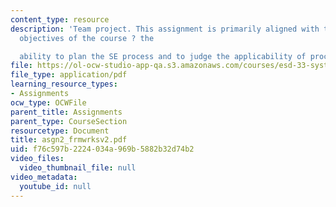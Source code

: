 ```yaml
---
content_type: resource
description: 'Team project. This assignment is primarily aligned with the first two
  objectives of the course ? the

  ability to plan the SE process and to judge the applicability of processes.'
file: https://ol-ocw-studio-app-qa.s3.amazonaws.com/courses/esd-33-systems-engineering-summer-2004/f76c597b2224034a969b5882b32d74b2_asgn2_frmwrksv2.pdf
file_type: application/pdf
learning_resource_types:
- Assignments
ocw_type: OCWFile
parent_title: Assignments
parent_type: CourseSection
resourcetype: Document
title: asgn2_frmwrksv2.pdf
uid: f76c597b-2224-034a-969b-5882b32d74b2
video_files:
  video_thumbnail_file: null
video_metadata:
  youtube_id: null
---
```

